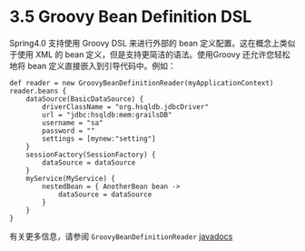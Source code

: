 3.5 Groovy Bean Definition DSL
========================

Spring4.0 支持使用 Groovy DSL 来进行外部的 bean 定义配置。这在概念上类似于使用 XML 的 bean 定义，但是支持更简洁的语法。使用Groovy 还允许您轻松地将 bean 定义直接嵌入到引导代码中。例如：

	def reader = new GroovyBeanDefinitionReader(myApplicationContext)
	reader.beans {
	    dataSource(BasicDataSource) {
	        driverClassName = "org.hsqldb.jdbcDriver"
	        url = "jdbc:hsqldb:mem:grailsDB"
	        username = "sa"
	        password = ""
	        settings = [mynew:"setting"]
	    }
	    sessionFactory(SessionFactory) {
	        dataSource = dataSource
	    }
	    myService(MyService) {
	        nestedBean = { AnotherBean bean ->
	            dataSource = dataSource
	        }
	    }
	}

有关更多信息，请参阅 `GroovyBeanDefinitionReader` [javadocs](http://docs.spring.io/spring/docs/current/javadoc-api/org/springframework/beans/factory/groovy/GroovyBeanDefinitionReader.html)